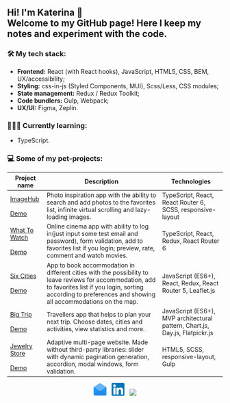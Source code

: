 <h2 align="left">Hi! I'm Katerina 👋<br>
Welcome to my GitHub page! Here I keep my notes and experiment with the code.
</h2>

### 🛠 My tech stack:

- **Frontend:** React (with React hooks), JavaScript, HTML5, CSS, BEM, UX/accessibility;
- **Styling:** css-in-js (Styled Components, MUI), Scss/Less, CSS modules;
- **State management:** Redux / Redux Toolkit;
- **Code bundlers:** Gulp, Webpack;
- **UX/UI:** Figma, Zeplin.

### 👩🏻‍🎓 Currently learning:
- TypeScript.

### 💻 Some of my pet-projects:

| Project name        | Description          | Technologies  |
| ------------- | ------------- | ----- |
| [ImageHub](https://github.com/katareena/imagehub)<br><br>[Demo](https://imagehub.vercel.app/) | Photo inspiration app with the ability to search and add photos to the favorites list, infinite virtual scrolling and lazy-loading images. | TypeScript, React, React Router 6, SCSS, responsive-layout |
| [What To Watch](https://github.com/katareena/1018255-what-to-watch-10)<br><br>[Demo](https://1018255-what-to-watch-10.vercel.app/) | Online cinema app with ability to log in(just input some test email and password), form validation, add to favorites list if you login; preview, rate, comment and watch movies. | TypeScript, React, Redux, React Router 6 |
| [Six Cities](https://github.com/katareena/six-cities)<br><br>[Demo](https://six-cities-rho.vercel.app/) | App to book accommodation in different cities with the possibility to leave reviews for accommodation, add to favorites list if you login, sorting according to preferences and showing all accommodations on the map. | JavaScript (ES6+), React, Redux, React Router 5, Leaflet.js |
| [Big Trip](https://github.com/katareena/1018255-big-trip-16)<br><br>[Demo](https://katareena.github.io/1018255-big-trip-16/) | Travellers app that helps to plan your next trip. Choose dates, cities and activities, view statistics and more. | JavaScript (ES6+), MVP architectural pattern, Chart.js, Day.js, Flatpickr.js |
| [Jewelry Store](https://github.com/katareena/accelerator_jewellery)<br><br>[Demo](https://katareena.github.io/accelerator_jewellery/) | Adaptive multi-page website. Made without third-party libraries: slider with dynamic pagination generation, accordion, modal windows, form validation. | HTML5, SCSS, responsive-layout, Gulp |

<p align="center">
<a href="mailto:w10160177@gmail.com"><img height="30" src="https://raw.githubusercontent.com//katareena/katareena/master/003-email.svg"></a>&nbsp;&nbsp;
<a href="https://www.linkedin.com/in/ekaterina-reznikova/"><img height="30" src="https://raw.githubusercontent.com//katareena/katareena/master/001-linkedin.svg"></a>&nbsp;&nbsp;
<a href="https://www.codewars.com/users/katareena/"><img height="30" src="https://www.codewars.com/users/katareena/badges/micro"></a>
</p>
